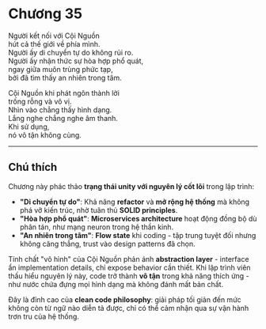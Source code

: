 # Chương 35  

Người kết nối với Cội Nguồn  
hút cả thế giới về phía mình.  
Người ấy di chuyển tự do không rủi ro.  
Người ấy nhận thức sự hòa hợp phổ quát,  
ngay giữa muôn trùng phức tạp,  
bởi đã tìm thấy an nhiên trong tâm.  

Cội Nguồn khi phát ngôn thành lời  
trống rỗng và vô vị.  
Nhìn vào chẳng thấy hình dạng.  
Lắng nghe chẳng nghe âm thanh.  
Khi sử dụng,  
nó vô tận không cùng.  

---  

## Chú thích  

Chương này phác thảo **trạng thái unity với nguyên lý cốt lõi** trong lập trình:  
- **"Di chuyển tự do"**: Khả năng **refactor** và **mở rộng hệ thống** mà không phá vỡ kiến trúc, nhờ tuân thủ **SOLID principles**.  
- **"Hòa hợp phổ quát"**: **Microservices architecture** hoạt động đồng bộ dù phân tán, như mạng neuron trong hệ thần kinh.  
- **"An nhiên trong tâm"**: **Flow state** khi coding - tập trung tuyệt đối nhưng không căng thẳng, trust vào design patterns đã chọn.  

Tính chất "vô hình" của Cội Nguồn phản ánh **abstraction layer** - interface ẩn implementation details, chỉ expose behavior cần thiết. Khi lập trình viên thấu hiểu nguyên lý này, code trở thành **vô tận** trong khả năng thích ứng - như nước chứa đựng mọi hình dạng mà không đánh mất bản chất.  

Đây là đỉnh cao của **clean code philosophy**: giải pháp tối giản đến mức không còn từ ngữ nào diễn tả được, chỉ có thể cảm nhận qua sự vận hành trơn tru của hệ thống. 